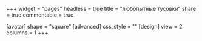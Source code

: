 +++
widget = "pages"
headless = true
title = "любопытные тусовки"
share = true
commentable = true

[avatar]
  shape = "square"
[advanced]
css_style = ""
[design]
view = 2
columns = 1
+++